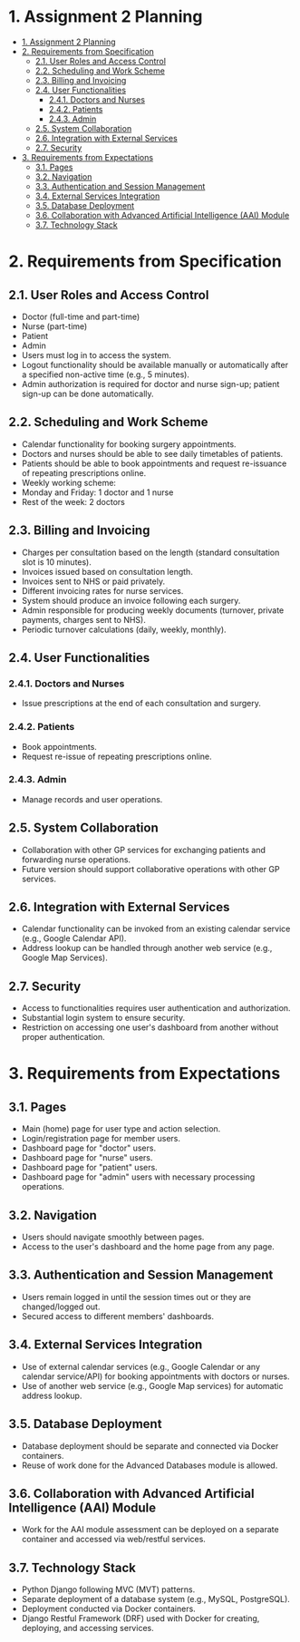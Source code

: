 # 1. Assignment 2 Planning

- [1. Assignment 2 Planning](#1-assignment-2-planning)
- [2. Requirements from Specification](#2-requirements-from-specification)
  - [2.1. User Roles and Access Control](#21-user-roles-and-access-control)
  - [2.2. Scheduling and Work Scheme](#22-scheduling-and-work-scheme)
  - [2.3. Billing and Invoicing](#23-billing-and-invoicing)
  - [2.4. User Functionalities](#24-user-functionalities)
    - [2.4.1. Doctors and Nurses](#241-doctors-and-nurses)
    - [2.4.2. Patients](#242-patients)
    - [2.4.3. Admin](#243-admin)
  - [2.5. System Collaboration](#25-system-collaboration)
  - [2.6. Integration with External Services](#26-integration-with-external-services)
  - [2.7. Security](#27-security)
- [3. Requirements from Expectations](#3-requirements-from-expectations)
  - [3.1. Pages](#31-pages)
  - [3.2. Navigation](#32-navigation)
  - [3.3. Authentication and Session Management](#33-authentication-and-session-management)
  - [3.4. External Services Integration](#34-external-services-integration)
  - [3.5. Database Deployment](#35-database-deployment)
  - [3.6. Collaboration with Advanced Artificial Intelligence (AAI) Module](#36-collaboration-with-advanced-artificial-intelligence-aai-module)
  - [3.7. Technology Stack](#37-technology-stack)


# 2. Requirements from Specification

## 2.1. User Roles and Access Control

- Doctor (full-time and part-time)
- Nurse (part-time)
- Patient
- Admin
- Users must log in to access the system.
- Logout functionality should be available manually or automatically after a specified non-active time (e.g., 5 minutes).
- Admin authorization is required for doctor and nurse sign-up; patient sign-up can be done automatically.

## 2.2. Scheduling and Work Scheme

- Calendar functionality for booking surgery appointments.
- Doctors and nurses should be able to see daily timetables of patients.
- Patients should be able to book appointments and request re-issuance of repeating prescriptions online.
- Weekly working scheme:
- Monday and Friday: 1 doctor and 1 nurse
- Rest of the week: 2 doctors

## 2.3. Billing and Invoicing

- Charges per consultation based on the length (standard consultation slot is 10 minutes).
- Invoices issued based on consultation length.
- Invoices sent to NHS or paid privately.
- Different invoicing rates for nurse services.
- System should produce an invoice following each surgery.
- Admin responsible for producing weekly documents (turnover, private payments, charges sent to NHS).
- Periodic turnover calculations (daily, weekly, monthly).

## 2.4. User Functionalities

### 2.4.1. Doctors and Nurses

- Issue prescriptions at the end of each consultation and surgery.

### 2.4.2. Patients

- Book appointments.
- Request re-issue of repeating prescriptions online.

### 2.4.3. Admin

- Manage records and user operations.

## 2.5. System Collaboration

- Collaboration with other GP services for exchanging patients and forwarding nurse operations.
- Future version should support collaborative operations with other GP services.

## 2.6. Integration with External Services

- Calendar functionality can be invoked from an existing calendar service (e.g., Google Calendar API).
- Address lookup can be handled through another web service (e.g., Google Map Services).

## 2.7. Security

- Access to functionalities requires user authentication and authorization.
- Substantial login system to ensure security.
- Restriction on accessing one user's dashboard from another without proper authentication.

# 3. Requirements from Expectations

## 3.1. Pages

- Main (home) page for user type and action selection.
- Login/registration page for member users.
- Dashboard page for "doctor" users.
- Dashboard page for "nurse" users.
- Dashboard page for "patient" users.
- Dashboard page for "admin" users with necessary processing operations.

## 3.2. Navigation

- Users should navigate smoothly between pages.
- Access to the user's dashboard and the home page from any page.

## 3.3. Authentication and Session Management

- Users remain logged in until the session times out or they are changed/logged out.
- Secured access to different members' dashboards.

## 3.4. External Services Integration

- Use of external calendar services (e.g., Google Calendar or any calendar service/API) for booking appointments with doctors or nurses.
- Use of another web service (e.g., Google Map services) for automatic address lookup.

## 3.5. Database Deployment

- Database deployment should be separate and connected via Docker containers.
- Reuse of work done for the Advanced Databases module is allowed.

## 3.6. Collaboration with Advanced Artificial Intelligence (AAI) Module

- Work for the AAI module assessment can be deployed on a separate container and accessed via web/restful services.

## 3.7. Technology Stack

- Python Django following MVC (MVT) patterns.
- Separate deployment of a database system (e.g., MySQL, PostgreSQL).
- Deployment conducted via Docker containers.
- Django Restful Framework (DRF) used with Docker for creating, deploying, and accessing services.
